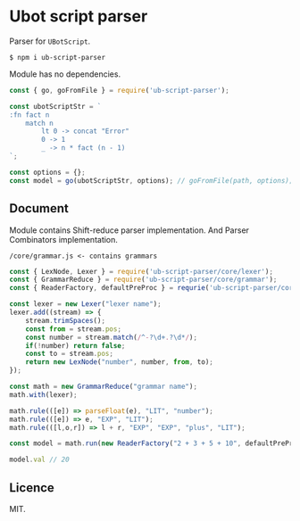 # Ubot script parser

Parser for `UBotScript`. 

```
$ npm i ub-script-parser
```

Module has no dependencies.

```js
const { go, goFromFile } = require('ub-script-parser');

const ubotScriptStr = `
:fn fact n
    match n
        lt 0 -> concat "Error"
        0 -> 1
        _ -> n * fact (n - 1)
`;

const options = {};
const model = go(ubotScriptStr, options); // goFromFile(path, options);
```

## Document

Module contains Shift-reduce parser implementation. And Parser Combinators implementation. 

```
/core/grammar.js <- contains grammars
```

```js
const { LexNode, Lexer } = require('ub-script-parser/core/lexer');
const { GrammarReduce } = require('ub-script-parser/core/grammar');
const { ReaderFactory, defaultPreProc } = requrie('ub-script-parser/core/reader');

const lexer = new Lexer("lexer name");
lexer.add((stream) => {
    stream.trimSpaces();
    const from = stream.pos;
    const number = stream.match(/^-?\d+.?\d*/);
    if(!number) return false;
    const to = stream.pos;
    return new LexNode("number", number, from, to); 
});

const math = new GrammarReduce("grammar name");
math.with(lexer);

math.rule(([e]) => parseFloat(e), "LIT", "number");
math.rule(([e]) => e, "EXP", "LIT");
math.rule(([l,o,r]) => l + r, "EXP", "EXP", "plus", "LIT");

const model = math.run(new ReaderFactory("2 + 3 + 5 + 10", defaultPreProc), {});

model.val // 20 
```

## Licence

MIT.